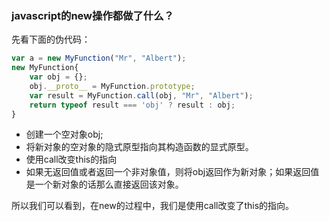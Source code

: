 ### javascript的new操作都做了什么？ 

先看下面的伪代码：

```javascript
var a = new MyFunction("Mr", "Albert");
new MyFunction{
    var obj = {};
    obj.__proto__ = MyFunction.prototype;
    var result = MyFunction.call(obj, "Mr", "Albert");
    return typeof result === 'obj' ? result : obj;
}
```

- 创建一个空对象obj;
- 将新对象的空对象的隐式原型指向其构造函数的显式原型。
- 使用call改变this的指向
- 如果无返回值或者返回一个非对象值，则将obj返回作为新对象；如果返回值是一个新对象的话那么直接返回该对象。

所以我们可以看到，在new的过程中，我们是使用call改变了this的指向。